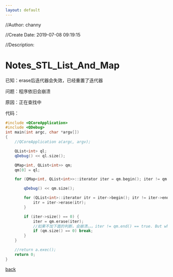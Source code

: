 ```yaml
---
layout: default
---
```


//Author: channy

//Create Date: 2019-07-08 09:19:15

//Description: 

# Notes_STL_List_And_Map

已知：erase后迭代器会失效，已经重置了迭代器

问题：程序依旧会崩溃

原因：正在查找中

代码：
```c++
#include <QCoreApplication>
#include <QDebug>
int main(int argc, char *argv[])
{
    //QCoreApplication a(argc, argv);

    QList<int> ql;
    qDebug() << ql.size();

    QMap<int, QList<int>> qm;
    qm[0] = ql;

    for (QMap<int, QList<int>>::iterator iter = qm.begin(); iter != qm.end(); iter++) {

        qDebug() << qm.size();

        for (QList<int>::iterator itr = iter->begin(); itr != iter->end(); itr++) {
            itr = iter->erase(itr);
        }

        if (iter->size() == 0) {
            iter = qm.erase(iter);
            //如果不加下面的判断，会崩溃。。。iter != qm.end() == true. But why???
			if (qm.size() == 0) break;
        }
    }

    //return a.exec();
    return 0;
}
```

[back](./)


